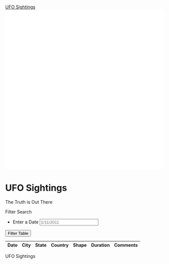 <!DOCTYPE html>
<html>

<head>
  <meta charset="utf-8">
  <title>UFO Finder</title>
  <meta name="viewport" content="width=device-width, initial-scale=1">
  <link rel="stylesheet" href="https://maxcdn.bootstrapcdn.com/bootswatch/3.3.7/superhero/bootstrap.min.css">
  <link href="https://fonts.googleapis.com/css?family=Ubuntu" rel="stylesheet">
  <link rel="stylesheet" href="static/css/style.css">
</head>

<body>
  <div class="wrapper">
    <nav class="navbar navbar-default">
      <div class="container-fluid">
        <div class="navbar-header">
          <a class="navbar-brand" href="index.html">UFO Sightings
            <img class="nav-ufo" src="level 1/static/images/ufo.svg">
          </a>
        </div>
      </div>
    </nav>
    <div class="hero text-center">
      <h1>UFO Sightings</h1>
      <p>The Truth is Out There</p>
    </div>
    <div class="container">
      <div class="row margin-top-50">
        <div class="col-md-2">
          <aside class="filters">
            <div class="panel panel-default">
              <div class="panel-heading">Filter Search</div>
              <div class="panel-body">
                <form>
                  <div class="form-group">
                    <ul class="list-group" id="filters">
                      <li class="filter list-group-item">
                        <label for="date">Enter a Date</label>
                        <input class="form-control" id="datetime" type="text" placeholder="1/11/2011">
                      </li>
                    </ul>
                  </div>
                  <button id="filter-btn" type="button" class="btn btn-default">Filter Table</button>
                </form>
              </div>
            </div>
          </aside>
        </div>
        <div class="col-md-10">
          <div id="table-area" class="">
            <table id="ufo-table" class="table table-striped">
              <thead>
                <tr>
                  <th class="table-head">Date</th>
                  <th class="table-head">City</th>
                  <th class="table-head">State</th>
                  <th class="table-head">Country</th>
                  <th class="table-head">Shape</th>
                  <th class="table-head">Duration</th>
                  <th class="table-head">Comments</th>
                </tr>
              </thead>
              <tbody></tbody>
            </table>
          </div>
        </div>
      </div>
    </div>
    <footer class="footer">
      <span class="bottom">UFO Sightings</span>
    </footer>
  </div>
  <script src="https://cdnjs.cloudflare.com/ajax/libs/d3/4.11.0/d3.js"></script>
  <script src="static/js/data.js"></script>
  <script src="static/js/app.js"></script>
</body>

</html>
